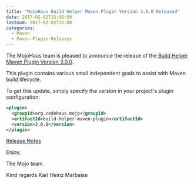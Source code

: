 ```yaml
---
title: "MojoHaus Build Helper Maven Plugin Version 3.0.0 Released"
date: 2017-02-02T15:00:00
lastmod: 2017-02-02T15:00
categories:
  - Maven
  - Maven-Plugin-Releases
---
```

The MojoHaus team is pleased to announce the release of the 
[Build Helper Maven Plugin Version 3.0.0](https://www.mojohaus.org/build-helper-maven-plugin/).

This plugin contains various small independent goals to assist with Maven
build lifecycle.

To get this update, simply specify the version in your project's plugin
configuration:

```xml
<plugin>
  <groupId>org.codehaus.mojo</groupId>
  <artifactId>build-helper-maven-plugin</artifactId>
  <version>3.0.0</version>
</plugin>
```
<!-- more -->

[Release Notes](https://github.com/mojohaus/build-helper-maven-plugin/milestone/3?closed=1)

Enjoy,

The Mojo team.

Kind regards
Karl Heinz Marbaise
